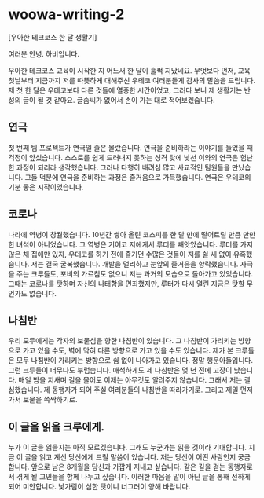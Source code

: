 # woowa-writing-2

[우아한 테크코스 한 달 생활기]

여러분 안녕. 하비입니다.

우아한 테크코스 교육이 시작한 지 어느새 한 달이 훌쩍 지났네요. 
무엇보다 먼저, 교육 첫날부터 지금까지 저를 따뜻하게 대해주신 우테코 여러분들게 감사의 말씀을 드립니다. 
제 첫 한 달은 우테코보다 다른 것들에 열중한 시간이었고, 그러다 보니 제 생활기는 반성의 글이 될 것 같아요.
글솜씨가 없어서 손이 가는 대로 적어보겠습니다.

## 연극
첫 번째 팀 프로젝트가 연극일 줄은 몰랐습니다.
연극을 준비하라는 이야기를 들었을 때 걱정이 앞섰습니다.
스스로를 쉽게 드러내지 못하는 성격 탓에 낯선 이와의 연극은 험난한 과정이 되리라 생각했습니다.
그러나 다행히 배려심 많고 사교적인 팀원들을 만났습니다.
그들 덕분에 연극을 준비하는 과정은 즐거움으로 가득했습니다.
연극은 우테코의 기분 좋은 시작이었습니다. 

## 코로나
나라에 역병이 창궐했습니다. 
10년간 쌓아 올린 코스피를 한 달 만에 떨어트릴 만큼 만만한 녀석이 아니었습니다. 
그 역병은 기어코 저에게서 루터를 빼앗았습니다. 
루터를 가지 않은 채 집에만 있자, 
우테코를 하기 전에 즐기던 수많은 것들이 저를 쉴 새 없이 유혹했습니다. 
저는 결국 굴복했습니다. 
개발을 멀리하고 눈앞의 즐거움을 향락했습니다. 
자극을 주는 크루들도, 포비의 가르침도 없으니 저는 과거의 모습으로 돌아가고 있었습니다. 
그때는 코로나를 탓하며 자신의 나태함을 면죄했지만,
루터가 다시 열린 지금은 탓할 무언가도 없습니다.

## 나침반
우리 모두에게는 각자의 보물섬을 향한 나침반이 있습니다. 
그 나침반이 가리키는 방향으로 가고 있을 수도, 
벽에 막혀 다른 방향으로 가고 있을 수도 있습니다. 
제가 본 크루들은 모두 나침반이 가리키는 방향으로 쉼 없이 나아가고 있습니다. 
정말 행운아들입니다. 그런 크루들이 너무나도 부럽습니다. 
애석하게도 제 나침반은 몇 년 전에 고장이 났습니다. 
매일 밤을 지새며 길을 물어도 이제는 아무것도 알려주지 않습니다. 
그래서 저는 결심했습니다. 
제 동행자가 되어 주실 여러분들의 나침반을 따라가기로. 
그리고 제일 먼저 가서 보물을 쓱싹하기로.

## 이 글을 읽을 크루에게.
누가 이 글을 읽을지는 아직 모르겠습니다. 
그래도 누군가는 읽을 것이라 기대합니다. 
지금 이 글을 읽고 계신 당신에게 드릴 말씀이 있습니다. 
저는 당신이 어떤 사람인지 궁금합니다. 
앞으로 남은 8개월을 당신과 가깝게 지내고 싶습니다. 
같은 길을 걷는 동행자로서 겪게 될 고민들을 함께 나누고 싶습니다. 
이러한 마음을 말이 아닌 글을 통해 전하게 되어 미안합니다. 
낯가림이 심한 탓이니 너그러이 양해 바랍니다. 